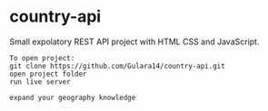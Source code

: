 # country-api
Small expolatory REST API project with HTML CSS and JavaScript.
```
To open project: 
git clone https://github.com/Gulara14/country-api.git
open project folder 
run live server

expand your geography knowledge
